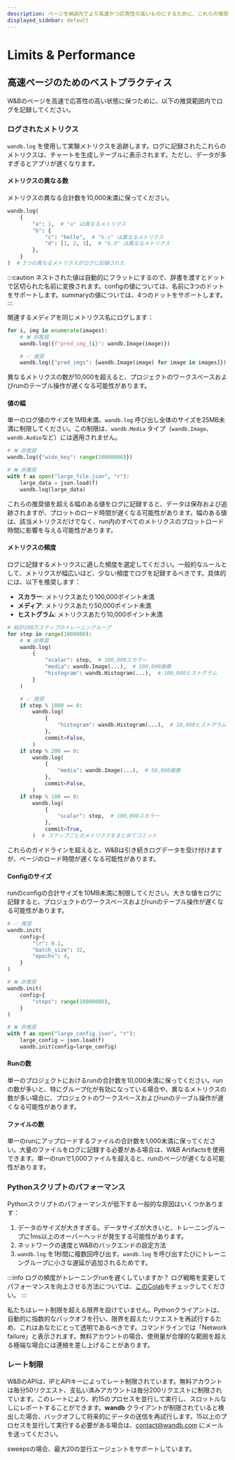 ```yaml
---
description: ページをW&B内でより高速かつ応答性の高いものにするために、これらの推奨される範囲内でログを行ってください。
displayed_sidebar: default
---
```



# Limits & Performance

<head>
  <title>Experiments Limits and Performance</title>
</head>

## 高速ページのためのベストプラクティス

W&Bのページを高速で応答性の高い状態に保つために、以下の推奨範囲内でログを記録してください。

### ログされたメトリクス

`wandb.log` を使用して実験メトリクスを追跡します。ログに記録されたこれらのメトリクスは、チャートを生成しテーブルに表示されます。ただし、データが多すぎるとアプリが遅くなります。

#### メトリクスの異なる数

メトリクスの異なる合計数を10,000未満に保ってください。

```python
wandb.log(
    {
        "a": 1,  # "a" は異なるメトリクス
        "b": {
            "c": "hello",  # "b.c" は異なるメトリクス
            "d": [1, 2, 3],  # "b.d" は異なるメトリクス
        },
    }
)  # 3つの異なるメトリクスがログに記録された
```

:::caution
ネストされた値は自動的にフラットにするので、辞書を渡すとドットで区切られた名前に変換されます。configの値については、名前に3つのドットをサポートします。summaryの値については、4つのドットをサポートします。
:::

関連するメディアを同じメトリクス名にログします：

```python
for i, img in enumerate(images):
    # ❌ 非推奨
    wandb.log({f"pred_img_{i}": wandb.Image(image)})

    # ✅ 推奨
    wandb.log({"pred_imgs": [wandb.Image(image) for image in images]})
```

異なるメトリクスの数が10,000を超えると、プロジェクトのワークスペースおよびrunのテーブル操作が遅くなる可能性があります。

#### 値の幅

単一のログ値のサイズを1MB未満、`wandb.log` 呼び出し全体のサイズを25MB未満に制限してください。この制限は、`wandb.Media` タイプ（`wandb.Image`、`wandb.Audio`など）には適用されません。

```python
# ❌ 非推奨
wandb.log({"wide_key": range(10000000)})

# ❌ 非推奨
with f as open("large_file.json", "r"):
    large_data = json.load(f)
    wandb.log(large_data)
```

これらの推奨値を超える幅のある値をログに記録すると、データは保存および追跡されますが、プロットのロード時間が遅くなる可能性があります。幅のある値は、該当メトリクスだけでなく、run内のすべてのメトリクスのプロットロード時間に影響を与える可能性があります。

#### メトリクスの頻度

ログに記録するメトリクスに適した頻度を選定してください。一般的なルールとして、メトリクスが幅広いほど、少ない頻度でログを記録するべきです。具体的には、以下を推奨します：

* **スカラー**: メトリクスあたり100,000ポイント未満
* **メディア**: メトリクスあたり50,000ポイント未満
* **ヒストグラム**: メトリクスあたり10,000ポイント未満

```python
# 総計100万ステップのトレーニングループ
for step in range(1000000):
    # ❌ 非推奨
    wandb.log(
        {
            "scalar": step,  # 100,000スカラー
            "media": wandb.Image(...),  # 100,000画像
            "histogram": wandb.Histogram(...),  # 100,000ヒストグラム
        }
    )

    # ✅ 推奨
    if step % 1000 == 0:
        wandb.log(
            {
                "histogram": wandb.Histogram(...),  # 10,000ヒストグラム
            },
            commit=False,
        )
    if step % 200 == 0:
        wandb.log(
            {
                "media": wandb.Image(...),  # 50,000画像
            },
            commit=False,
        )
    if step % 100 == 0:
        wandb.log(
            {
                "scalar": step,  # 100,000スカラー
            },
            commit=True,
        )  # ステップごとのメトリクスをまとめてコミット
```

これらのガイドラインを超えると、W&Bは引き続きログデータを受け付けますが、ページのロード時間が遅くなる可能性があります。

#### Configのサイズ

runのconfigの合計サイズを10MB未満に制限してください。大きな値をログに記録すると、プロジェクトのワークスペースおよびrunのテーブル操作が遅くなる可能性があります。

```python
# ✅ 推奨
wandb.init(
    config={
        "lr": 0.1,
        "batch_size": 32,
        "epochs": 4,
    }
)

# ❌ 非推奨
wandb.init(
    config={
        "steps": range(10000000),
    }
)

# ❌ 非推奨
with f as open("large_config.json", "r"):
    large_config = json.load(f)
    wandb.init(config=large_config)
```

#### Runの数

単一のプロジェクトにおけるrunの合計数を10,000未満に保ってください。runの数が多いと、特にグループ化が有効になっている場合や、異なるメトリクスの数が多い場合に、プロジェクトのワークスペースおよびrunのテーブル操作が遅くなる可能性があります。

#### ファイルの数

単一のrunにアップロードするファイルの合計数を1,000未満に保ってください。大量のファイルをログに記録する必要がある場合は、W&B Artifactsを使用できます。単一のrunで1,000ファイルを超えると、runのページが遅くなる可能性があります。

### Pythonスクリプトのパフォーマンス

Pythonスクリプトのパフォーマンスが低下する一般的な原因はいくつかあります：

1. データのサイズが大きすぎる。データサイズが大きいと、トレーニングループに1ms以上のオーバーヘッドが発生する可能性があります。
2. ネットワークの速度とW&Bのバックエンドの設定方法
3. `wandb.log` を1秒間に複数回呼び出す。`wandb.log` を呼び出すたびにトレーニングループに小さな遅延が追加されるためです。

:::info
ログの頻度がトレーニングrunを遅くしていますか？ ログ戦略を変更してパフォーマンスを向上させる方法については、[このColab](http://wandb.me/log-hf-colab)をチェックしてください。
:::

私たちはレート制限を超える限界を設けていません。Pythonクライアントは、自動的に指数的なバックオフを行い、限界を超えたリクエストを再試行するため、これはあなたにとって透明であるべきです。コマンドラインでは「Network failure」と表示されます。無料アカウントの場合、使用量が合理的な範囲を超える極端な場合には連絡を差し上げることがあります。

### レート制限

W&BのAPIは、IPとAPIキーによってレート制限されています。無料アカウントは毎分50リクエスト、支払い済みアカウントは毎分200リクエストに制限されています。このレートにより、約15のプロセスを並行して実行し、スロットルなしにレポートすることができます。**wandb** クライアントが制限されていると検出した場合、バックオフして将来的にデータの送信を再試行します。15以上のプロセスを並行して実行する必要がある場合は、[contact@wandb.com](mailto:contact@wandb.com) にメールを送ってください。

sweepsの場合、最大20の並行エージェントをサポートしています。